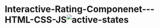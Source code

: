 # Interactive-Rating-Componenet---HTML-CSS-JS![active-states](https://user-images.githubusercontent.com/15197958/201527498-abeeaebd-6652-4ac7-984a-31647c0d3c85.jpg)
